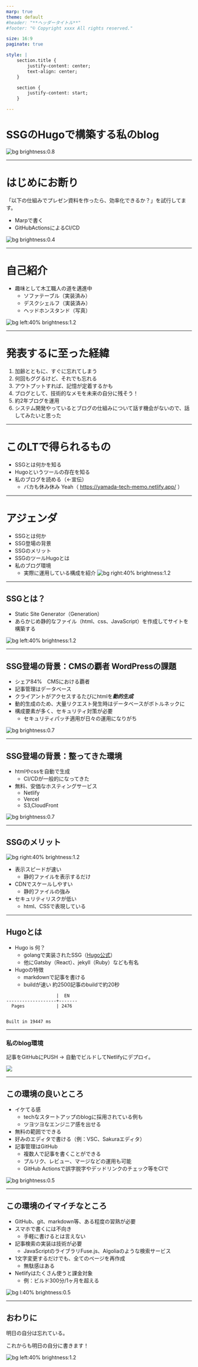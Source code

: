 ```yaml
---
marp: true
theme: default
#header: "**ヘッダータイトル**"
#footer: "© Copyright xxxx All rights reserved."

size: 16:9
paginate: true

style: |
    section.title {
        justify-content: center;
        text-align: center;
    }

    section {
        justify-content: start;
    }

---
```

<!-- _class: title -->
# SSGのHugoで構築する私のblog



<!--
_color: white
_footer: 'Photo by Earl Lasala on Unsplash'
-->
![bg brightness:0.8](https://images.unsplash.com/photo-1542320868-5e9bcce320c3?q=80&w=2670&auto=format&fit=crop&ixlib=rb-4.0.3&ixid=M3wxMjA3fDB8MHxwaG90by1wYWdlfHx8fGVufDB8fHx8fA%3D%3D)


---
# はじめにお断り

「以下の仕組みでプレゼン資料を作ったら、効率化できるか？」を試行してます。

- Marpで書く
- GitHubActionsによるCI/CD


<!--
_color: white
-->

![bg brightness:0.4](https://images.unsplash.com/photo-1736775026952-1f878a260438?q=80&w=3936&auto=format&fit=crop&ixlib=rb-4.0.3&ixid=M3wxMjA3fDB8MHxwaG90by1wYWdlfHx8fGVufDB8fHx8fA%3D%3D)

---
# 自己紹介


- 趣味として木工職人の道を邁進中
  - ソファテーブル（実装済み）
  - デスクシェルフ（実装済み）
  - ヘッドホンスタンド（写真）

![bg left:40% brightness:1.2](./20241218075057.jpg)


---
# 発表するに至った経緯

1. 加齢とともに、すぐに忘れてしまう
2. 何回もググるけど、それでも忘れる
3. アウトプットすれば、記憶が定着するかも
4. ブログとして、技術的なメモを未来の自分に残そう！
5. 約2年ブログを運用
6. システム開発やっているとブログの仕組みについて話す機会がないので、話してみたいと思った


---
# このLTで得られるもの

- SSGとは何かを知る
- Hugoというツールの存在を知る
- 私のブログを読める（←宣伝）
  - バカも休み休み Yeah（ https://yamada-tech-memo.netlify.app/ ）


---
# アジェンダ

- SSGとは何か
- SSG登場の背景
- SSGのメリット
- SSGのツールHugoとは
- 私のブログ環境
  - 実際に運用している構成を紹介
![bg right:40% brightness:1.2](https://images.unsplash.com/photo-1735977161893-d969d37f32c5?q=80&w=2574&auto=format&fit=crop&ixlib=rb-4.0.3&ixid=M3wxMjA3fDB8MHxwaG90by1wYWdlfHx8fGVufDB8fHx8fA%3D%3D)


---
## SSGとは？

- Static Site Generator（Generation）
- あらかじめ静的なファイル（html、css、JavaScript）を作成してサイトを構築する

![bg left:40% brightness:1.2](https://images.unsplash.com/photo-1736185669686-f302d6274f23?q=80&w=2574&auto=format&fit=crop&ixlib=rb-4.0.3&ixid=M3wxMjA3fDB8MHxwaG90by1wYWdlfHx8fGVufDB8fHx8fA%3D%3D)

---
## SSG登場の背景：CMSの覇者 WordPressの課題


- シェア84%　CMSにおける覇者
- 記事管理はデータベース
- クライアントがアクセスするたびにhtmlを***動的生成***
- 動的生成のため、大量リクエスト発生時はデータベースがボトルネックに
- 構成要素が多く、セキュリティ対策が必要
  - セキュリティパッチ適用が日々の運用になりがち

<!--
_color: white
-->


![bg brightness:0.7](https://images.unsplash.com/photo-1599305445671-ac291c95aaa9?q=80&w=2669&auto=format&fit=crop&ixlib=rb-4.0.3&ixid=M3wxMjA3fDB8MHxwaG90by1wYWdlfHx8fGVufDB8fHx8fA%3D%3D
)

---
## SSG登場の背景：整ってきた環境

- htmlやcssを自動で生成
  - CI/CDが一般的になってきた
- 無料、安価なホスティングサービス
  - Netlify
  - Vercel
  - S3,CloudFront
  

<!--
_color: white
-->


![bg brightness:0.7](
https://images.unsplash.com/photo-1738028449238-fa5ae8c33bce?q=80&w=2670&auto=format&fit=crop&ixlib=rb-4.0.3&ixid=M3wxMjA3fDB8MHxwaG90by1wYWdlfHx8fGVufDB8fHx8fA%3D%3D)

---
## SSGのメリット

![bg right:40% brightness:1.2](https://images.unsplash.com/photo-1735956742769-9932350cb87b?q=80&w=4000&auto=format&fit=crop&ixlib=rb-4.0.3&ixid=M3wxMjA3fDB8MHxwaG90by1wYWdlfHx8fGVufDB8fHx8fA%3D%3D)

- 表示スピードが速い
  - 静的ファイルを表示するだけ
- CDNでスケールしやすい
  - 静的ファイルの強み
- セキュリティリスクが低い
  - html、CSSで表現している

---
## Hugoとは

- Hugo is 何？
  - golangで実装されたSSG（[Hugo公式](https://gohugo.io/)）
  - 他にGatsby（React）、jekyll（Ruby）なども有名
- Hugoの特徴
  - markdownで記事を書ける
  - buildが速い 約2500記事のbuildで約20秒
```
                   |  EN   
-------------------+-------
  Pages            | 2476  


Built in 19447 ms
```
---
### 私のblog環境

記事をGitHubにPUSH → 自動でビルドしてNetlifyにデプロイ。

![](./wordpress-hugo-migration_002.jpg)


---
## この環境の良いところ

- イケてる感
  - techなスタートアップのblogに採用されている例も
  - ツヨツヨなエンジニア感を出せる
- 無料の範囲でできる
- 好みのエディタで書ける（例：VSC、Sakuraエディタ）
- 記事管理はGitHub
  - 複数人で記事を書くことができる
  - プルリク、レビュー、マージなどの運用も可能
  - GitHub Actionsで誤字脱字やデッドリンクのチェック等をCIで

<!--
_color: white
-->

![bg  brightness:0.5](https://images.unsplash.com/photo-1542596594-649edbc13630?q=80&w=2574&auto=format&fit=crop&ixlib=rb-4.0.3&ixid=M3wxMjA3fDB8MHxwaG90by1wYWdlfHx8fGVufDB8fHx8fA%3D%3D)

---
## この環境のイマイチなところ

- GitHub、git、markdown等、ある程度の習熟が必要
- スマホで書くには不向き
  - 手軽に書けるとは言えない
- 記事検索の実装は技術が必要
  - JavaScriptのライブラリFuse.js、Algoliaのような検索サービス
- 1文字変更するだけでも、全てのページを再作成
  - 無駄感はある
- Netlifyはたくさん使うと課金対象
  - 例：ビルド300分/1ヶ月を超える

<!--
_color: white
-->

![bg l:40% brightness:0.5](https://images.unsplash.com/photo-1607688387751-c1e95ae09a42?q=80&w=2574&auto=format&fit=crop&ixlib=rb-4.0.3&ixid=M3wxMjA3fDB8MHxwaG90by1wYWdlfHx8fGVufDB8fHx8fA%3D%3D)


---
## おわりに

明日の自分は忘れている。

これからも明日の自分に書きます！

<!--
_footer: 'Photo by jet dela cruz on Unsplash'
-->
![bg left:40% brightness:1.2](https://images.unsplash.com/photo-1603852451827-102c34437985?ixid=MXwxMjA3fDB8MHxwaG90by1wYWdlfHx8fGVufDB8fHw%3D&ixlib=rb-1.2.1&auto=format&fit=crop&w=1400&q=80)
